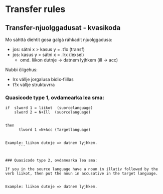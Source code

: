 # Transfer rules

## Transfer-njuolggadusat - kvasikoda


Mo sáhttá diehtit gosa galgá ráhkadit njuolggadusa:
- jos: sátni x > kasus y = .t1x (transf)
- jos: kasus y > sátni x = .lrx (lexsel) 
	- omd. liikon dutnje -> datnem lyjhkem (ill -> acc)


Nubbi čilgehus:
- lrx vállje jorgalusa bidix-fiillas
- t?x vállje struktuvrra


### Quasicode type 1, ovdamearka lea sma:

```
if 	slword 1 = liikot  (suorcelanguage)
   	slword 2 = N+Ill  (suorcelanguage)

   
then
      tlword 1 =N+Acc (Targetlanguage) 

      
Example: liikon dutnje => datnem lyjhkem.      
      ```


### Quasicode type 2, ovdamearka lea sma:

If you in the source language have a noun in illativ followed by the verb liikot, then put the noun in accusative in the target language.


Example: liikon dutnje => datnem lyjhkem.


